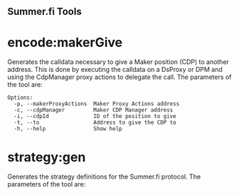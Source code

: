 ## Summer.fi Tools

# encode:makerGive

Generates the calldata necessary to give a Maker position (CDP) to another address. This is done by
executing the calldata on a DsProxy or DPM and using the CdpManager proxy actions to delegate the
call. The parameters of the tool are:

```
Options:
  -p, --makerProxyActions  Maker Proxy Actions address
  -c, --cdpManager         Maker CDP Manager address
  -i, --cdpId              ID of the position to give
  -t, --to                 Address to give the CDP to
  -h, --help               Show help
```

# strategy:gen

Generates the strategy definitions for the Summer.fi protocol. The parameters of the tool are:
